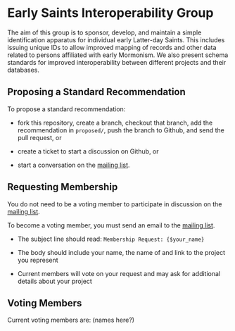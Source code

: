 # Early Saints Interoperability Group

The aim of this group is to sponsor, develop, and maintain
a simple identification apparatus for individual early Latter-day
Saints. This includes issuing unique IDs to allow improved
mapping of records and other data related to persons affiliated
with early Mormonism. We also present schema standards for
improved interoperability between different projects and their
databases.

## Proposing a Standard Recommendation

To propose a standard recommendation:

- fork this repository, create a branch, checkout that branch,
  add the recommendation in `proposed/`, push the branch to
  Github, and send the pull request, or

- create a ticket to start a discussion on Github, or

- start a conversation on the [mailing list][].

[mailing list]: http://example.org

## Requesting Membership

You do not need to be a voting member to participate in discussion on
the [mailing list][].

To become a voting member, you must send an email to the [mailing list][].

- The subject line should read: `Membership Request: {$your_name}`

- The body should include your name, the name of and link to the project
  you represent
  
- Current members will vote on your request and may ask for additional
  details about your project

## Voting Members

Current voting members are: (names here?)
